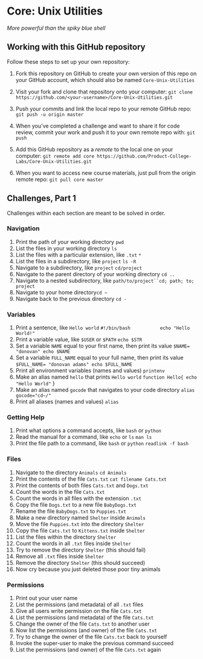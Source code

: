 # Core: Unix Utilities

_More powerful than the spiky blue shell_

## Working with this GitHub repository

Follow these steps to set up your own repository:

1. Fork this repository on GitHub to create your own version of this repo on your GitHub account, which should also be named `Core-Unix-Utilities`

1. Visit your fork and clone that repository onto your computer:
`git clone https://github.com/<your-username>/Core-Unix-Utilities.git`

1. Push your commits and link the local repo to your remote GitHub repo:
`git push -u origin master`

1. When you've completed a challenge and want to share it for code review, commit your work and push it to your own remote repo with:
`git push`

1. Add this GitHub repository as a _remote_ to the local one on your computer:
`git remote add core https://github.com/Product-College-Labs/Core-Unix-Utilities.git`

1. When you want to access new course materials, just pull from the origin remote repo:
`git pull core master`

## Challenges, Part 1

Challenges within each section are meant to be solved in order.

### Navigation

1.  Print the path of your working directory `pwd`
1.  List the files in your working directory `ls`
1.  List the files with a particular extension, like `.txt` `*`
1.  List the files in a subdirectory, like `project` `ls -R`
1.  Navigate to a subdirectory, like `project` `cd/project`
1.  Navigate to the parent directory of your working directory `cd ..`
1.  Navigate to a nested subdirectory, like `path/to/project``cd; path; to; project`
1.  Navigate to your home directory`cd ~`
1.  Navigate back to the previous directory `cd -`

### Variables

1.  Print a sentence, like `Hello world`
          ` #!/bin/bash          
            echo "Hello World!" `
1.  Print a variable value, like `$USER` or `$PATH` `echo $STR`
1.  Set a variable `NAME` equal to your first name, then print its value `$NAME= "donovan" echo $NAME`
1.  Set a variable `FULL_NAME` equal to your full name, then print its value `$FULL_NAME= "donovan adams" echo $FULL_NAME`
1.  Print all environment variables (names and values) `printenv`
1.  Make an alias named `hello` that prints `Hello world` `function Hello{
  echo "Hello World"`
}
1.  Make an alias named `gocode` that navigates to your code directory `alias gocode="cd~/"`
1.  Print all aliases (names and values) `alias`

### Getting Help

1.  Print what options a command accepts, like `bash` or `python`
1.  Read the manual for a command, like `echo` or `ls` `man ls`
1.  Print the file path to a command, like `bash` or `python` `readlink -f bash`

### Files

1.  Navigate to the directory `Animals` `cd Animals`
1.  Print the contents of the file `Cats.txt` `cat filename Cats.txt`
1.  Print the contents of both files `Cats.txt` and `Dogs.txt`
1.  Count the words in the file `Cats.txt`
1.  Count the words in all files with the extension `.txt`
1.  Copy the file `Dogs.txt` to a new file `BabyDogs.txt`
1.  Rename the file `BabyDogs.txt` to `Puppies.txt`
1.  Make a new directory named `Shelter` inside `Animals`
1.  Move the file `Puppies.txt` into the directory `Shelter`
1.  Copy the file `Cats.txt` to `Kittens.txt` inside `Shelter`
1.  List the files within the directory `Shelter`
1.  Count the words in all `.txt` files inside `Shelter`
1.  Try to remove the directory `Shelter` (this should fail)
1.  Remove all `.txt` files inside `Shelter`
1.  Remove the directory `Shelter` (this should succeed)
1.  Now cry because you just deleted those poor tiny animals

### Permissions

1.  Print out your user name
1.  List the permissions (and metadata) of all `.txt` files
1.  Give all users write permission on the file `Cats.txt`
1.  List the permissions (and metadata) of the file `Cats.txt`
1.  Change the owner of the file `Cats.txt` to another user
1.  Now list the permissions (and owner) of the file `Cats.txt`
1.  Try to change the owner of the file `Cats.txt` back to yourself
1.  Invoke the super-user to make the previous command succeed
1.  List the permissions (and owner) of the file `Cats.txt` again
